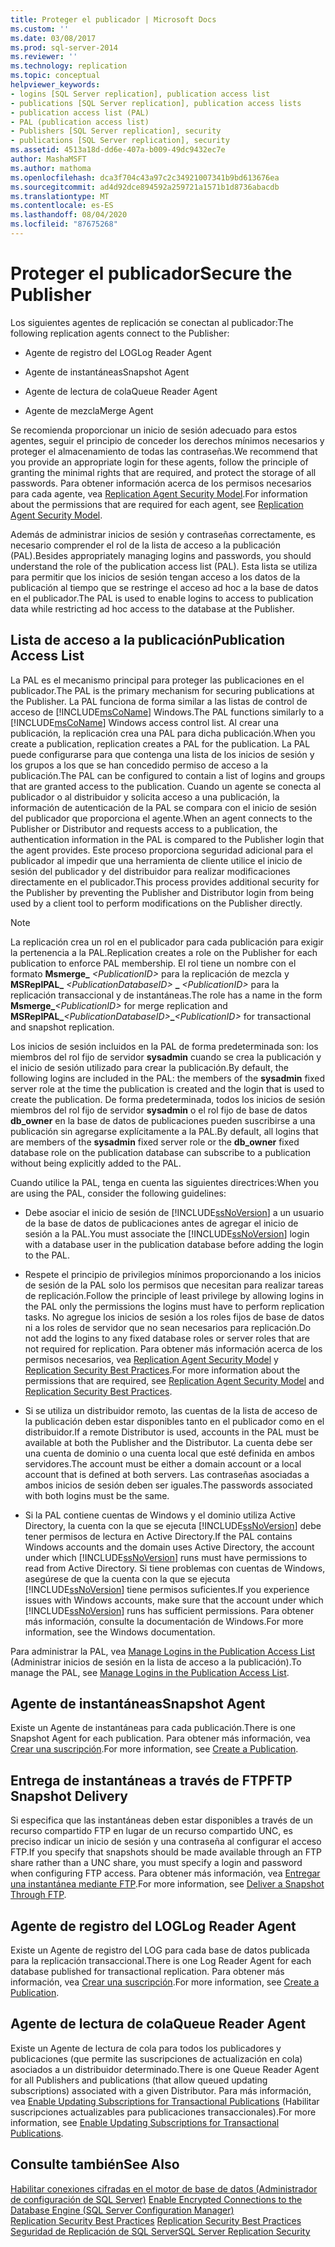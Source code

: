 ```yaml
---
title: Proteger el publicador | Microsoft Docs
ms.custom: ''
ms.date: 03/08/2017
ms.prod: sql-server-2014
ms.reviewer: ''
ms.technology: replication
ms.topic: conceptual
helpviewer_keywords:
- logins [SQL Server replication], publication access list
- publications [SQL Server replication], publication access lists
- publication access list (PAL)
- PAL (publication access list)
- Publishers [SQL Server replication], security
- publications [SQL Server replication], security
ms.assetid: 4513a18d-dd6e-407a-b009-49dc9432ec7e
author: MashaMSFT
ms.author: mathoma
ms.openlocfilehash: dca3f704c43a97c2c34921007341b9bd613676ea
ms.sourcegitcommit: ad4d92dce894592a259721a1571b1d8736abacdb
ms.translationtype: MT
ms.contentlocale: es-ES
ms.lasthandoff: 08/04/2020
ms.locfileid: "87675268"
---
```

# <a name="secure-the-publisher"></a><span data-ttu-id="63b41-102">Proteger el publicador</span><span class="sxs-lookup"><span data-stu-id="63b41-102">Secure the Publisher</span></span>
  <span data-ttu-id="63b41-103">Los siguientes agentes de replicación se conectan al publicador:</span><span class="sxs-lookup"><span data-stu-id="63b41-103">The following replication agents connect to the Publisher:</span></span>  
  
-   <span data-ttu-id="63b41-104">Agente de registro del LOG</span><span class="sxs-lookup"><span data-stu-id="63b41-104">Log Reader Agent</span></span>  
  
-   <span data-ttu-id="63b41-105">Agente de instantáneas</span><span class="sxs-lookup"><span data-stu-id="63b41-105">Snapshot Agent</span></span>  
  
-   <span data-ttu-id="63b41-106">Agente de lectura de cola</span><span class="sxs-lookup"><span data-stu-id="63b41-106">Queue Reader Agent</span></span>  
  
-   <span data-ttu-id="63b41-107">Agente de mezcla</span><span class="sxs-lookup"><span data-stu-id="63b41-107">Merge Agent</span></span>  
  
 <span data-ttu-id="63b41-108">Se recomienda proporcionar un inicio de sesión adecuado para estos agentes, seguir el principio de conceder los derechos mínimos necesarios y proteger el almacenamiento de todas las contraseñas.</span><span class="sxs-lookup"><span data-stu-id="63b41-108">We recommend that you provide an appropriate login for these agents, follow the principle of granting the minimal rights that are required, and protect the storage of all passwords.</span></span> <span data-ttu-id="63b41-109">Para obtener información acerca de los permisos necesarios para cada agente, vea [Replication Agent Security Model](replication-agent-security-model.md).</span><span class="sxs-lookup"><span data-stu-id="63b41-109">For information about the permissions that are required for each agent, see [Replication Agent Security Model](replication-agent-security-model.md).</span></span>  
  
 <span data-ttu-id="63b41-110">Además de administrar inicios de sesión y contraseñas correctamente, es necesario comprender el rol de la lista de acceso a la publicación (PAL).</span><span class="sxs-lookup"><span data-stu-id="63b41-110">Besides appropriately managing logins and passwords, you should understand the role of the publication access list (PAL).</span></span> <span data-ttu-id="63b41-111">Esta lista se utiliza para permitir que los inicios de sesión tengan acceso a los datos de la publicación al tiempo que se restringe el acceso ad hoc a la base de datos en el publicador.</span><span class="sxs-lookup"><span data-stu-id="63b41-111">The PAL is used to enable logins to access to publication data while restricting ad hoc access to the database at the Publisher.</span></span>  
  
## <a name="publication-access-list"></a><span data-ttu-id="63b41-112">Lista de acceso a la publicación</span><span class="sxs-lookup"><span data-stu-id="63b41-112">Publication Access List</span></span>  
 <span data-ttu-id="63b41-113">La PAL es el mecanismo principal para proteger las publicaciones en el publicador.</span><span class="sxs-lookup"><span data-stu-id="63b41-113">The PAL is the primary mechanism for securing publications at the Publisher.</span></span> <span data-ttu-id="63b41-114">La PAL funciona de forma similar a las listas de control de acceso de [!INCLUDE[msCoName](../../../includes/msconame-md.md)] Windows.</span><span class="sxs-lookup"><span data-stu-id="63b41-114">The PAL functions similarly to a [!INCLUDE[msCoName](../../../includes/msconame-md.md)] Windows access control list.</span></span> <span data-ttu-id="63b41-115">Al crear una publicación, la replicación crea una PAL para dicha publicación.</span><span class="sxs-lookup"><span data-stu-id="63b41-115">When you create a publication, replication creates a PAL for the publication.</span></span> <span data-ttu-id="63b41-116">La PAL puede configurarse para que contenga una lista de los inicios de sesión y los grupos a los que se han concedido permiso de acceso a la publicación.</span><span class="sxs-lookup"><span data-stu-id="63b41-116">The PAL can be configured to contain a list of logins and groups that are granted access to the publication.</span></span> <span data-ttu-id="63b41-117">Cuando un agente se conecta al publicador o al distribuidor y solicita acceso a una publicación, la información de autenticación de la PAL se compara con el inicio de sesión del publicador que proporciona el agente.</span><span class="sxs-lookup"><span data-stu-id="63b41-117">When an agent connects to the Publisher or Distributor and requests access to a publication, the authentication information in the PAL is compared to the Publisher login that the agent provides.</span></span> <span data-ttu-id="63b41-118">Este proceso proporciona seguridad adicional para el publicador al impedir que una herramienta de cliente utilice el inicio de sesión del publicador y del distribuidor para realizar modificaciones directamente en el publicador.</span><span class="sxs-lookup"><span data-stu-id="63b41-118">This process provides additional security for the Publisher by preventing the Publisher and Distributor login from being used by a client tool to perform modifications on the Publisher directly.</span></span>  
  
> [!NOTE]  
>  <span data-ttu-id="63b41-119">La replicación crea un rol en el publicador para cada publicación para exigir la pertenencia a la PAL.</span><span class="sxs-lookup"><span data-stu-id="63b41-119">Replication creates a role on the Publisher for each publication to enforce PAL membership.</span></span> <span data-ttu-id="63b41-120">El rol tiene un nombre con el formato **Msmerge_** _\<PublicationID>_ para la replicación de mezcla y **MSReplPAL_** _\<PublicationDatabaseID>_ **_** _\<PublicationID>_ para la replicación transaccional y de instantáneas.</span><span class="sxs-lookup"><span data-stu-id="63b41-120">The role has a name in the form **Msmerge_**_\<PublicationID>_ for merge replication and **MSReplPAL_**_\<PublicationDatabaseID>_**_**_\<PublicationID>_ for transactional and snapshot replication.</span></span>  
  
 <span data-ttu-id="63b41-121">Los inicios de sesión incluidos en la PAL de forma predeterminada son: los miembros del rol fijo de servidor **sysadmin** cuando se crea la publicación y el inicio de sesión utilizado para crear la publicación.</span><span class="sxs-lookup"><span data-stu-id="63b41-121">By default, the following logins are included in the PAL: the members of the **sysadmin** fixed server role at the time the publication is created and the login that is used to create the publication.</span></span> <span data-ttu-id="63b41-122">De forma predeterminada, todos los inicios de sesión miembros del rol fijo de servidor **sysadmin** o el rol fijo de base de datos **db_owner** en la base de datos de publicaciones pueden suscribirse a una publicación sin agregarse explícitamente a la PAL.</span><span class="sxs-lookup"><span data-stu-id="63b41-122">By default, all logins that are members of the **sysadmin** fixed server role or the **db_owner** fixed database role on the publication database can subscribe to a publication without being explicitly added to the PAL.</span></span>  
  
 <span data-ttu-id="63b41-123">Cuando utilice la PAL, tenga en cuenta las siguientes directrices:</span><span class="sxs-lookup"><span data-stu-id="63b41-123">When you are using the PAL, consider the following guidelines:</span></span>  
  
-   <span data-ttu-id="63b41-124">Debe asociar el inicio de sesión de [!INCLUDE[ssNoVersion](../../../includes/ssnoversion-md.md)] a un usuario de la base de datos de publicaciones antes de agregar el inicio de sesión a la PAL.</span><span class="sxs-lookup"><span data-stu-id="63b41-124">You must associate the [!INCLUDE[ssNoVersion](../../../includes/ssnoversion-md.md)] login with a database user in the publication database before adding the login to the PAL.</span></span>  
  
-   <span data-ttu-id="63b41-125">Respete el principio de privilegios mínimos proporcionando a los inicios de sesión de la PAL solo los permisos que necesitan para realizar tareas de replicación.</span><span class="sxs-lookup"><span data-stu-id="63b41-125">Follow the principle of least privilege by allowing logins in the PAL only the permissions the logins must have to perform replication tasks.</span></span> <span data-ttu-id="63b41-126">No agregue los inicios de sesión a los roles fijos de base de datos ni a los roles de servidor que no sean necesarios para replicación.</span><span class="sxs-lookup"><span data-stu-id="63b41-126">Do not add the logins to any fixed database roles or server roles that are not required for replication.</span></span> <span data-ttu-id="63b41-127">Para obtener más información acerca de los permisos necesarios, vea [Replication Agent Security Model](replication-agent-security-model.md) y [Replication Security Best Practices](replication-security-best-practices.md).</span><span class="sxs-lookup"><span data-stu-id="63b41-127">For more information about the permissions that are required, see [Replication Agent Security Model](replication-agent-security-model.md) and [Replication Security Best Practices](replication-security-best-practices.md).</span></span>  
  
-   <span data-ttu-id="63b41-128">Si se utiliza un distribuidor remoto, las cuentas de la lista de acceso de la publicación deben estar disponibles tanto en el publicador como en el distribuidor.</span><span class="sxs-lookup"><span data-stu-id="63b41-128">If a remote Distributor is used, accounts in the PAL must be available at both the Publisher and the Distributor.</span></span> <span data-ttu-id="63b41-129">La cuenta debe ser una cuenta de dominio o una cuenta local que esté definida en ambos servidores.</span><span class="sxs-lookup"><span data-stu-id="63b41-129">The account must be either a domain account or a local account that is defined at both servers.</span></span> <span data-ttu-id="63b41-130">Las contraseñas asociadas a ambos inicios de sesión deben ser iguales.</span><span class="sxs-lookup"><span data-stu-id="63b41-130">The passwords associated with both logins must be the same.</span></span>  
  
-   <span data-ttu-id="63b41-131">Si la PAL contiene cuentas de Windows y el dominio utiliza Active Directory, la cuenta con la que se ejecuta [!INCLUDE[ssNoVersion](../../../includes/ssnoversion-md.md)] debe tener permisos de lectura en Active Directory.</span><span class="sxs-lookup"><span data-stu-id="63b41-131">If the PAL contains Windows accounts and the domain uses Active Directory, the account under which [!INCLUDE[ssNoVersion](../../../includes/ssnoversion-md.md)] runs must have permissions to read from Active Directory.</span></span> <span data-ttu-id="63b41-132">Si tiene problemas con cuentas de Windows, asegúrese de que la cuenta con la que se ejecuta [!INCLUDE[ssNoVersion](../../../includes/ssnoversion-md.md)] tiene permisos suficientes.</span><span class="sxs-lookup"><span data-stu-id="63b41-132">If you experience issues with Windows accounts, make sure that the account under which [!INCLUDE[ssNoVersion](../../../includes/ssnoversion-md.md)] runs has sufficient permissions.</span></span> <span data-ttu-id="63b41-133">Para obtener más información, consulte la documentación de Windows.</span><span class="sxs-lookup"><span data-stu-id="63b41-133">For more information, see the Windows documentation.</span></span>  
  
 <span data-ttu-id="63b41-134">Para administrar la PAL, vea [Manage Logins in the Publication Access List](manage-logins-in-the-publication-access-list.md) (Administrar inicios de sesión en la lista de acceso a la publicación).</span><span class="sxs-lookup"><span data-stu-id="63b41-134">To manage the PAL, see [Manage Logins in the Publication Access List](manage-logins-in-the-publication-access-list.md).</span></span>  
  
## <a name="snapshot-agent"></a><span data-ttu-id="63b41-135">Agente de instantáneas</span><span class="sxs-lookup"><span data-stu-id="63b41-135">Snapshot Agent</span></span>  
 <span data-ttu-id="63b41-136">Existe un Agente de instantáneas para cada publicación.</span><span class="sxs-lookup"><span data-stu-id="63b41-136">There is one Snapshot Agent for each publication.</span></span> <span data-ttu-id="63b41-137">Para obtener más información, vea [Crear una suscripción](../publish/create-a-publication.md).</span><span class="sxs-lookup"><span data-stu-id="63b41-137">For more information, see [Create a Publication](../publish/create-a-publication.md).</span></span>  
  
## <a name="ftp-snapshot-delivery"></a><span data-ttu-id="63b41-138">Entrega de instantáneas a través de FTP</span><span class="sxs-lookup"><span data-stu-id="63b41-138">FTP Snapshot Delivery</span></span>  
 <span data-ttu-id="63b41-139">Si especifica que las instantáneas deben estar disponibles a través de un recurso compartido FTP en lugar de un recurso compartido UNC, es preciso indicar un inicio de sesión y una contraseña al configurar el acceso FTP.</span><span class="sxs-lookup"><span data-stu-id="63b41-139">If you specify that snapshots should be made available through an FTP share rather than a UNC share, you must specify a login and password when configuring FTP access.</span></span> <span data-ttu-id="63b41-140">Para obtener más información, vea [Entregar una instantánea mediante FTP](../publish/deliver-a-snapshot-through-ftp.md).</span><span class="sxs-lookup"><span data-stu-id="63b41-140">For more information, see [Deliver a Snapshot Through FTP](../publish/deliver-a-snapshot-through-ftp.md).</span></span>  
  
## <a name="log-reader-agent"></a><span data-ttu-id="63b41-141">Agente de registro del LOG</span><span class="sxs-lookup"><span data-stu-id="63b41-141">Log Reader Agent</span></span>  
 <span data-ttu-id="63b41-142">Existe un Agente de registro del LOG para cada base de datos publicada para la replicación transaccional.</span><span class="sxs-lookup"><span data-stu-id="63b41-142">There is one Log Reader Agent for each database published for transactional replication.</span></span> <span data-ttu-id="63b41-143">Para obtener más información, vea [Crear una suscripción](../publish/create-a-publication.md).</span><span class="sxs-lookup"><span data-stu-id="63b41-143">For more information, see [Create a Publication](../publish/create-a-publication.md).</span></span>  
  
## <a name="queue-reader-agent"></a><span data-ttu-id="63b41-144">Agente de lectura de cola</span><span class="sxs-lookup"><span data-stu-id="63b41-144">Queue Reader Agent</span></span>  
 <span data-ttu-id="63b41-145">Existe un Agente de lectura de cola para todos los publicadores y publicaciones (que permite las suscripciones de actualización en cola) asociados a un distribuidor determinado.</span><span class="sxs-lookup"><span data-stu-id="63b41-145">There is one Queue Reader Agent for all Publishers and publications (that allow queued updating subscriptions) associated with a given Distributor.</span></span> <span data-ttu-id="63b41-146">Para más información, vea [Enable Updating Subscriptions for Transactional Publications](../publish/enable-updating-subscriptions-for-transactional-publications.md) (Habilitar suscripciones actualizables para publicaciones transaccionales).</span><span class="sxs-lookup"><span data-stu-id="63b41-146">For more information, see [Enable Updating Subscriptions for Transactional Publications](../publish/enable-updating-subscriptions-for-transactional-publications.md).</span></span>  
  
## <a name="see-also"></a><span data-ttu-id="63b41-147">Consulte también</span><span class="sxs-lookup"><span data-stu-id="63b41-147">See Also</span></span>  
 <span data-ttu-id="63b41-148">[Habilitar conexiones cifradas en el motor de base de datos &#40;Administrador de configuración de SQL Server&#41;](../../../database-engine/configure-windows/enable-encrypted-connections-to-the-database-engine.md) </span><span class="sxs-lookup"><span data-stu-id="63b41-148">[Enable Encrypted Connections to the Database Engine &#40;SQL Server Configuration Manager&#41;](../../../database-engine/configure-windows/enable-encrypted-connections-to-the-database-engine.md) </span></span>  
 <span data-ttu-id="63b41-149">[Replication Security Best Practices](replication-security-best-practices.md) </span><span class="sxs-lookup"><span data-stu-id="63b41-149">[Replication Security Best Practices](replication-security-best-practices.md) </span></span>  
 [<span data-ttu-id="63b41-150">Seguridad de Replicación de SQL Server</span><span class="sxs-lookup"><span data-stu-id="63b41-150">SQL Server Replication Security</span></span>](view-and-modify-replication-security-settings.md)  
  
  
